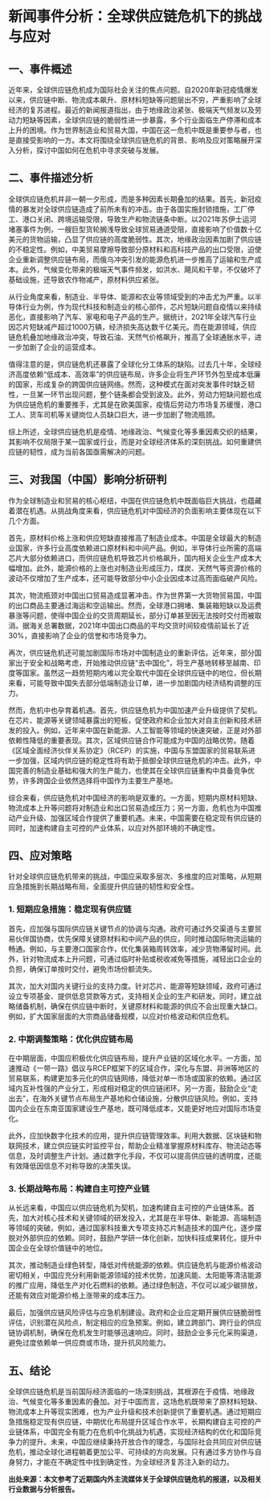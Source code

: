 # 新闻事件分析：全球供应链危机下的挑战与应对

## 一、事件概述

近年来，全球供应链危机成为国际社会关注的焦点问题。自2020年新冠疫情爆发以来，供应链中断、物流成本飙升、原材料短缺等问题层出不穷，严重影响了全球经济的复苏进程。最近的新闻报道指出，由于地缘政治紧张、极端天气频发以及劳动力短缺等因素，全球供应链的脆弱性进一步暴露，多个行业面临生产停滞和成本上升的困境。作为世界制造业和贸易大国，中国在这一危机中既是重要参与者，也是直接受影响的一方。本文将围绕全球供应链危机的背景、影响及应对策略展开深入分析，探讨中国如何在危机中寻求突破与发展。

## 二、事件描述分析

全球供应链危机并非一朝一夕形成，而是多种因素长期叠加的结果。首先，新冠疫情的暴发对全球供应链造成了前所未有的冲击。由于各国实施封锁措施，工厂停工、港口关闭、跨境运输受限，导致生产和物流链条中断。以2021年苏伊士运河堵塞事件为例，一艘巨型货轮搁浅导致全球贸易通道受阻，直接影响了价值数十亿美元的货物运输，凸显了供应链的高度脆弱性。其次，地缘政治因素加剧了供应链的不稳定性。例如，中美贸易摩擦导致部分原材料和高科技产品的出口受限，迫使企业重新调整供应链布局，而俄乌冲突引发的能源危机进一步推高了运输和生产成本。此外，气候变化带来的极端天气事件频发，如洪水、飓风和干旱，不仅破坏了基础设施，还导致农作物减产，原材料供应紧张。

从行业角度来看，制造业、半导体、能源和农业等领域受到的冲击尤为严重。以半导体行业为例，作为现代科技和制造业的核心部件，芯片短缺问题自疫情以来持续恶化，直接影响了汽车、家电和电子产品的生产。据统计，2021年全球汽车行业因芯片短缺减产超过1000万辆，经济损失高达数千亿美元。而在能源领域，供应链危机叠加地缘政治冲突，导致石油、天然气价格飙升，推高了全球通胀水平，进一步加剧了企业的运营成本。

值得注意的是，供应链危机还暴露了全球化分工体系的缺陷。过去几十年，全球经济高度依赖“低成本、高效率”的供应链布局，许多企业将生产环节外包至成本低廉的国家，形成复杂的跨国供应链网络。然而，这种模式在面对突发事件时缺乏韧性，一旦某一环节出现问题，整个链条都会受到波及。此外，劳动力短缺问题也成为供应链危机的重要推手，尤其是在欧美国家，疫情后劳动力市场复苏缓慢，港口工人、货车司机等关键岗位人员缺口巨大，进一步加剧了物流瓶颈。

综上所述，全球供应链危机是疫情、地缘政治、气候变化等多重因素交织的结果，其影响不仅局限于某一国家或行业，而是对全球经济体系的深刻挑战。如何重建供应链的韧性，成为当前各国亟需解决的问题。

## 三、对我国（中国）影响分析研判

作为全球制造业和贸易的核心枢纽，中国在供应链危机中既面临巨大挑战，也蕴藏着潜在机遇。从挑战角度来看，供应链危机对中国经济的负面影响主要体现在以下几个方面。

首先，原材料价格上涨和供应短缺直接推高了制造业成本。中国是全球最大的制造业国家，许多行业高度依赖进口原材料和中间产品。例如，半导体行业所需的高端芯片大部分依赖进口，而供应链危机导致芯片价格飙升，国内相关企业生产成本大幅增加。此外，能源价格的上涨也对制造业形成压力，煤炭、天然气等资源价格的波动不仅增加了生产成本，还可能导致部分中小企业因成本过高而面临破产风险。

其次，物流瓶颈对中国出口贸易造成显著冲击。作为世界第一大货物贸易国，中国的出口商品主要通过海运和空运输出。然而，全球港口拥堵、集装箱短缺以及运费暴涨等问题，使得中国企业的交货周期延长，部分订单甚至因无法按时交付而被取消。据海关总署数据，2021年中国出口商品的平均交货时间较疫情前延长了近30%，直接影响了企业的信誉和市场竞争力。

再次，供应链危机还可能加剧国际市场对中国制造业的重新评估。近年来，部分国家出于安全和战略考虑，开始推动供应链“去中国化”，将生产基地转移至越南、印度等国家。虽然这一趋势短期内难以完全取代中国在全球供应链中的地位，但长期来看，可能导致中国失去部分低端制造业订单，进一步加剧国内经济结构调整的压力。

然而，危机中也孕育着机遇。首先，供应链危机为中国加速产业升级提供了契机。在芯片、能源等关键领域暴露出的短板，促使政府和企业加大对自主创新和技术研发的投入。例如，近年来中国在新能源、人工智能等领域的快速突破，正是对外部依赖性降低的重要表现。其次，区域供应链合作可能成为中国的战略优势。随着《区域全面经济伙伴关系协定》（RCEP）的实施，中国与东盟国家的贸易联系进一步加强，区域内供应链的稳定性将有助于抵御全球供应链危机的冲击。此外，中国完善的制造业基础和强大的生产能力，也使其在全球供应链重构中具备竞争优势，许多跨国企业依然选择将中国作为主要生产基地。

综合来看，供应链危机对中国经济的影响是双重的。一方面，短期内原材料短缺、物流成本上升等问题将对制造业和出口贸易造成压力；另一方面，危机也为中国推动产业升级、加强区域合作提供了重要机遇。未来，中国需要在稳定现有供应链的同时，加速构建自主可控的产业体系，以应对外部环境的不确定性。

## 四、应对策略

针对全球供应链危机带来的挑战，中国应采取多层次、多维度的应对策略，从短期应急措施到长期战略布局，全面提升供应链的韧性和安全性。

### 1. 短期应急措施：稳定现有供应链

首先，应加强与国际供应链关键节点的协调与沟通。政府可通过外交渠道与主要贸易伙伴国协商，优先保障关键原材料和中间产品的供应，同时推动国际物流运输的畅通。例如，与主要港口国家合作，优化集装箱周转效率，减少货物滞留时间。此外，针对物流成本上升问题，可通过临时补贴或税收减免等措施，减轻出口企业的负担，确保订单按时交付，避免市场份额流失。

其次，加大对国内关键行业的支持力度。针对芯片、能源等短缺领域，政府可通过设立专项基金、提供低息贷款等方式，支持相关企业的生产和研发。同时，建立战略储备机制，确保在供应链中断时，关键原材料和能源的供应不会出现重大缺口。例如，扩大国家层面的大宗商品储备规模，以应对价格波动和供应危机。

### 2. 中期调整策略：优化供应链布局

在中期层面，中国应积极优化供应链布局，提升产业链的区域化水平。一方面，加速推动《一带一路》倡议与RCEP框架下的区域合作，深化与东盟、非洲等地区的贸易联系，构建更加多元化的供应链网络，降低对单一市场或国家的依赖。通过区域内互补性强的产业分工，形成相对稳定的供应链闭环。另一方面，鼓励企业“走出去”，在海外关键节点布局生产基地和仓储设施，分散供应链风险。例如，支持国内企业在东南亚国家建设生产基地，既可降低成本，又能更好地应对国际市场变化。

此外，应加快数字化技术的应用，提升供应链管理效率。利用大数据、区块链和物联网技术，建立供应链实时监控平台，帮助企业精准掌握原材料库存、物流动态等信息，及时调整生产计划。通过数字化手段，不仅可以提高供应链的透明度，还能有效降低因信息不对称导致的决策失误。

### 3. 长期战略布局：构建自主可控产业链

从长远来看，中国应以供应链危机为契机，加速构建自主可控的产业链体系。首先，加大对核心技术和关键领域的研发投入，尤其是在半导体、新能源、高端制造等领域的突破。例如，通过国家科技重大专项支持芯片制造技术的国产化，逐步摆脱对外部供应的依赖。同时，鼓励产学研一体化创新，加快科技成果转化，提升中国企业在全球价值链中的地位。

其次，推动制造业绿色转型，降低对传统能源的依赖。供应链危机与能源价格波动密切相关，中国应充分利用新能源领域的技术优势，加速风能、太阳能等清洁能源的推广应用，降低生产对化石燃料的依赖。通过绿色制造，不仅可以减少碳排放，还能有效应对能源价格上涨带来的成本压力。

最后，加强供应链风险评估与应急机制建设。政府和企业应定期开展供应链脆弱性评估，识别潜在风险点，制定相应的应急预案。例如，建立跨部门、跨行业的供应链协调机制，确保在危机发生时能够迅速响应。同时，鼓励企业多元化采购渠道，避免过度依赖单一供应商或市场，提升抗风险能力。

## 五、结论

全球供应链危机是当前国际经济面临的一场深刻挑战，其根源在于疫情、地缘政治、气候变化等多重因素的叠加。对于中国而言，这场危机既带来了原材料短缺、物流成本上升等现实困难，也为产业升级和技术创新提供了重要机遇。通过短期应急措施稳定现有供应链，中期优化布局提升区域合作水平，长期构建自主可控的产业链体系，中国完全有能力在危机中化挑战为机遇，实现经济结构的优化和国际竞争力的提升。未来，中国应继续秉持开放合作的理念，与国际社会共同应对供应链危机，推动全球化进程朝着更加公平、可持续的方向发展。只有通过多方协作与自身努力，才能在不确定性中找到确定性，为全球经济复苏注入新的动力。

**出处来源：本文参考了近期国内外主流媒体关于全球供应链危机的报道，以及相关行业数据与分析报告。**